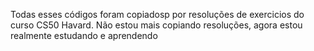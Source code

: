 Todas esses códigos foram copiadosp por resoluções de exercicios do curso CS50 Havard. Não estou mais copiando resoluções, agora estou realmente estudando e aprendendo
